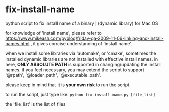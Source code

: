 # fix-install-name
python script to fix install name of a binary | (dynamic library) for Mac OS

for knowledge of 'install name', please refer to
https://www.mikeash.com/pyblog/friday-qa-2009-11-06-linking-and-install-names.html
, it gives concise understanding of 'install name'.

when we install some libraries via 'automake', or 'cmake', sometimes the installed dynamic libraries are
not installed with effective install names.
in here, **ONLY ABSOLUTE PATH** is supported in changing/updating the install names.
if you feel necessary, you may extend the script to support '@rpath', '@loader_path', '@executable_path'.

please keep in mind that it is **your own risk** to run the script.

to run the script, just type like:
  `python fix-install-name.py [file_list]`

the 'file_list' is the list of files
